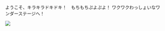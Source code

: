 ようこそ、キラキラドキドキ！　もちもちぷよぷよ！ ワクワクわっしょいなワンダーステージへ！

[![](https://static.wikitide.net/projectsekaiwiki/thumb/5/56/Emu_Casual_chibi.png/180px-Emu_Casual_chibi.png)](/)
